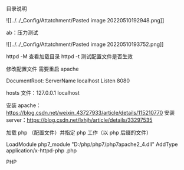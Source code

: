 目录说明

![[../../_Config/Attatchment/Pasted image 20220510192948.png]]

ab：压力测试

![[../../_Config/Attatchment/Pasted image 20220510193752.png]]

httpd -M 查看加载目录
httpd -t 测试配置文件是否生效


修改配置文件 需要重启 apache

DocumentRoot:
ServerName localhost
Listen 8080


hosts 文件：127.0.0.1       localhost

安装 apache：https://blog.csdn.net/weixin_43727933/article/details/115210770
安装 server：https://blog.csdn.net/lxhjh/article/details/33297535


加载 php （配置文件）并指定 php 工作（以 php 后缀的文件）

LoadModule php7_module "D:/php/php7/php7apache2_4.dll"
AddType application/x-httpd-php .php

PHP


